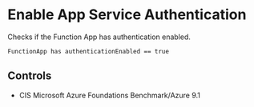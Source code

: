# Enable App Service Authentication

Checks if the Function App has authentication enabled.

```ccl
FunctionApp has authenticationEnabled == true
```

## Controls

* CIS Microsoft Azure Foundations Benchmark/Azure 9.1